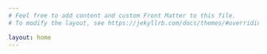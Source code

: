 ```yaml
---
# Feel free to add content and custom Front Matter to this file.
# To modify the layout, see https://jekyllrb.com/docs/themes/#overriding-theme-defaults

layout: home
---
```


<script src="main.js"></script>

<div id="myapp"></div>
  <script>
  var app = Elm.Main.init({
    node: document.getElementById('myapp')
  });
</script>
